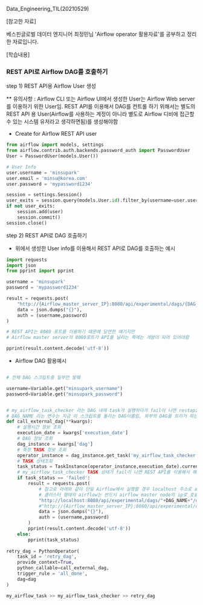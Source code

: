 Data_Engineering_TIL(20210529)

[참고한 자료]

베스핀글로벌 데이터 엔지니어 최정민님 'Airflow operator 활용자료'를 공부하고 정리한 자료입니다.


[학습내용]

### REST API로 Airflow DAG를 호출하기

step 1) REST API용 Airflow User 생성

** 유의사항 : Airflow CLI 또는 Airflow UI에서 생성한 User는 Airflow Web server를 이용하기 위한 User임. REST API를 이용해서 DAG를 컨트롤 하기 위해서는 별도의 REST API 용 User(Airflow를 사용하는 계정이 아니라 별도로 Airflow 디비에 접근할 수 있는 시스템 유저라고 생각하면됨)를 생성해야함

- Create for Airflow REST API user


```python
from airflow import models, settings
from airflow.contrib.auth.backends.password_auth import PasswordUser
User = PasswordUser(models.User())

# User Info
user.username = 'minsupark'
user.email = 'minsu@korea.com'
user.password = 'mypassword1234'

session = settings.Session()
user_exits = session.query(models.User.id).filter_by(username=user.username).scalar() is not None
if not user_exits:
    session.add(user)
    session.commit()
session.close()
```

step 2) REST API로 DAG 호출하기

- 위에서 생성한 User info를 이용해서 REST API로 DAG를 호출하는 예시


```python
import requests
import json
from pprint import pprint

username = 'minsupark'
password = 'mypassword1234'

result = requests.post(
    "http://{Airflow_master_server_IP}:8080/api/experimental/dags/{DAG_NAME}/dag_runs",
    data = json.dumps("{}"),
    auth = (username,password)
)

# REST API는 8080 포트를 이용하기 때문에 당연한 얘기지만 
# Airflow master server의 8080포트가 API를 날리는 쪽에는 개방이 되어 있어야함

pprint(result.content.decode('utf-8'))
```

- Airflow DAG 활용예시

```python

# 전체 DAG 스크립트중 일부만 발췌

username=Variable.get("minsupark_username")
password=Variable.get("minsupark_password")


# my_airflow_task_checker 라는 DAG 내에 task가 실행하다가 fail이 나면 restapi로 이 DAG를 재실행하는 함수
# DAG_NAME 라는 변수는 지금 이 스크립트를 돌리는 DAG이름임, 외부의 DAG를 트리거 하는것도 가능
def call_external_dag(**kwargs):
    # 실행시간 정보 조회
    execution_date = kwargs['execution_date']
    # DAG 정보 조회
    dag_instance = kwargs['dag']
    # 특정 TASK 정보 조회
    operator_instance = dag_instance.get_task('my_airflow_task_checker')
    # TASK 상태조회
    task_status = TaskInstance(operator_instance,execution_date).current_state()
    # my_airflow_task_checker TASK 상태가 fail이 나면 REST API를 이용해서 해당 DAG를 다시 RUNNING 시킴
    if task_status == 'failed':
        result = requests.post(
            # 참고로 아래와 같이 단일 Airflow에서 실행할 경우 localhost 주소로 api를 날릴 수 있지만,
            # 클러스터 형태의 airflow는 반드시 airflow master node의 ip로 호출해야 한다.
            "http://localhost:8080/api/experimental/dags/"+DAG_NAME+"/dag_runs",
            #"http://{Airflow_master_server_IP}:8080/api/experimental/dags/"+DAG_NAME+"/dag_runs",
            data = json.dumps("{}"),
            auth = (username,password)
        )
        pprint(result.content.decode('utf-8'))
    else:
        pprint(task_status)
        
retry_dag = PythonOperator(
    task_id = 'retry_dag',
    provide_context=True,
    python_callable=call_external_dag,
    trigger_rule = 'all_done',
    dag=dag
)

my_airflow_task >> my_airflow_task_checker >> retry_dag
```